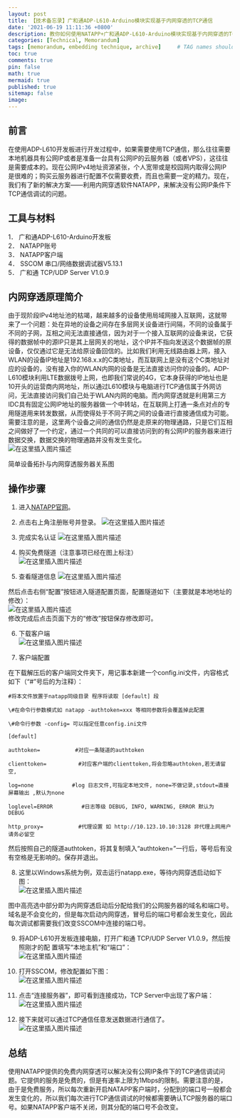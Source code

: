 ```yaml
---
layout: post
title: 【技术备忘录】广和通ADP-L610-Arduino模块实现基于内网穿透的TCP通信
date: '2021-06-19 11:11:36 +0800'
description: 教你如何使用NATAPP+广和通ADP-L610-Arduino模块实现基于内网穿透的TCP通信
categories: [Technical, Memorandum]
tags: [memorandum, embedding technique, archive]     # TAG names should always be lowercase
toc: true
comments: true
pin: false
math: true
mermaid: true
published: true
sitemap: false
image:
---
```

## 前言

在使用ADP-L610开发板进行开发过程中，如果需要使用TCP通信，那么往往需要本地机器具有公网IP或者是准备一台具有公网IP的云服务器（或者VPS），这往往是需要成本的。现在公网IPv4地址资源紧张，个人宽带或是校园网内取得公网IP是很难的；购买云服务器进行配置不仅需要收费，而且也需要一定的精力。现在，我们有了新的解决方案——利用内网穿透软件NATAPP，来解决没有公网IP条件下TCP通信调试的问题。

## 工具与材料

1． 广和通ADP-L610-Arduino开发板  
2． NATAPP账号  
3． NATAPP客户端  
4． SSCOM 串口/网络数据调试器V5.13.1  
5． 广和通 TCP/UDP Server V1.0.9

## 内网穿透原理简介

由于现阶段IPv4地址池的枯竭，越来越多的设备使用局域网接入互联网，这就带来了一个问题：处在异地的设备之间存在多层网关设备进行间隔，不同的设备属于不同的子网，互相之间无法直接通信，因为对于一个接入互联网的设备来说，它获得的数据帧中的源IP只是其上层网关的地址，这个IP并不指向发送这个数据帧的原设备，仅仅通过它是无法给原设备回信的。比如我们利用无线路由器上网，接入WLAN的设备IP地址是192.168.x.x的C类地址，而互联网上是没有这个C类地址对应的设备的，没有接入你的WLAN内网的设备是无法直接访问你的设备的。ADP-L610模块利用LTE数据拨号上网，也即我们常说的4G，它本身获得的IP地址也是10开头的运营商内网地址，所以通过L610模块与电脑进行TCP通信属于外网访问，无法直接访问我们自己处于WLAN内网的电脑。而内网穿透就是利用第三方IDC具有固定公网IP地址的服务器做一个中转站，在互联网上打通一条点对点的专用隧道用来转发数据，从而使得处于不同子网之间的设备进行直接通信成为可能。需要注意的是，这里两个设备之间的通信仍然是走原来的物理通路，只是它们互相之间做好了一个约定，通过一个共同的可以直接访问到的有公网IP的服务器来进行数据交换，数据交换的物理通路并没有发生变化。  
![在这里插入图片描述](https://raw.githubusercontent.com/fgfgfdg8/ImageStage/main/img/202208132318565.png)

简单设备拓扑与内网穿透服务器关系图

## 操作步骤

1. 进入[NATAPP官网](https://natapp.cn/)。
2. 点击右上角注册账号并登录。 
![在这里插入图片描述](https://raw.githubusercontent.com/fgfgfdg8/ImageStage/main/img/202208132318655.png)
3. 完成实名认证
![在这里插入图片描述](https://raw.githubusercontent.com/fgfgfdg8/ImageStage/main/img/202208132318716.png)

4. 购买免费隧道（注意事项已经在图上标注）  
![在这里插入图片描述](https://raw.githubusercontent.com/fgfgfdg8/ImageStage/main/img/202508171119126.png)

5. 查看隧道信息 
![在这里插入图片描述](https://raw.githubusercontent.com/fgfgfdg8/ImageStage/main/img/202208132318738.png)

然后点击右侧“配置”按钮进入隧道配置页面，配置隧道如下（主要就是本地地址的修改）：  
![在这里插入图片描述](https://raw.githubusercontent.com/fgfgfdg8/ImageStage/main/img/202208132318625.png)  
修改完成后点击页面下方的“修改”按钮保存修改即可。  

6. 下载客户端  
![在这里插入图片描述](https://raw.githubusercontent.com/fgfgfdg8/ImageStage/main/img/202508171119125.png)


7. 客户端配置  

在下载解压后的客户端同文件夹下，用记事本新建一个config.ini文件，内容格式如下（“#”号后的为注释）：

```
#将本文件放置于natapp同级目录 程序将读取 [default] 段

\#在命令行参数模式如 natapp -authtoken=xxx 等相同参数将会覆盖掉此配置

\#命令行参数 -config= 可以指定任意config.ini文件

[default]

authtoken=           #对应一条隧道的authtoken

clienttoken=          #对应客户端的clienttoken,将会忽略authtoken,若无请留空,

log=none            #log 日志文件,可指定本地文件, none=不做记录,stdout=直接屏幕输出 ,默认为none

loglevel=ERROR         #日志等级 DEBUG, INFO, WARNING, ERROR 默认为 DEBUG

http_proxy=           #代理设置 如 http://10.123.10.10:3128 非代理上网用户请务必留空
```

然后按照自己的隧道authtoken，将其复制填入“authtoken=”一行后，等号后有没有空格是无影响的。保存并退出。

8. 这里以Windows系统为例，双击运行natapp.exe，等待内网穿透启动如下图：  
![在这里插入图片描述](https://raw.githubusercontent.com/fgfgfdg8/ImageStage/main/img/202508171119124.png)


图中高亮选中部分即为内网穿透启动后分配给我们的公网服务器的域名和端口号。域名是不会变化的，但是每次启动内网穿透，冒号后的端口号都会发生变化，因此每次调试都需要我们改变SSCOM中连接的端口号。

9. 将ADP-L610开发板连接电脑，打开广和通 TCP/UDP Server V1.0.9，然后按照刚才的配 置填写“本地主机”和“端口”：  
![在这里插入图片描述](https://raw.githubusercontent.com/fgfgfdg8/ImageStage/main/img/202208132319098.png)

10. 打开SSCOM，修改配置如下图：  
![在这里插入图片描述](https://raw.githubusercontent.com/fgfgfdg8/ImageStage/main/img/202208132319162.png)

11. 点击“连接服务器”，即可看到连接成功，TCP Server中出现了客户端：  
![在这里插入图片描述](https://raw.githubusercontent.com/fgfgfdg8/ImageStage/main/img/202508171127255.png)

12. 接下来就可以通过TCP通信任意发送数据进行通信了。  
![在这里插入图片描述](https://raw.githubusercontent.com/fgfgfdg8/ImageStage/main/img/202208132319515.png)

## 总结

使用NATAPP提供的免费内网穿透可以解决没有公网IP条件下的TCP通信调试问题。它提供的服务是免费的，但是有速率上限为1Mbps的限制。需要注意的是，由于是免费服务，所以每次重新开启NATAPP客户端时，分配到的端口号一般都会发生变化的，所以我们每次进行TCP通信调试的时候都需要确认TCP服务器的端口号。如果NATAPP客户端不关闭，则其分配的端口号不会改变。
